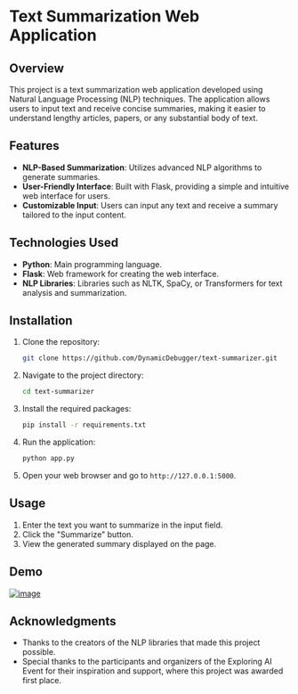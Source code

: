 # Text Summarization Web Application

## Overview

This project is a text summarization web application developed using Natural Language Processing (NLP) techniques. The application allows users to input text and receive concise summaries, making it easier to understand lengthy articles, papers, or any substantial body of text.

## Features

- **NLP-Based Summarization**: Utilizes advanced NLP algorithms to generate summaries.
- **User-Friendly Interface**: Built with Flask, providing a simple and intuitive web interface for users.
- **Customizable Input**: Users can input any text and receive a summary tailored to the input content.

## Technologies Used

- **Python**: Main programming language.
- **Flask**: Web framework for creating the web interface.
- **NLP Libraries**: Libraries such as NLTK, SpaCy, or Transformers for text analysis and summarization.

## Installation

1. Clone the repository:
   ```bash
   git clone https://github.com/DynamicDebugger/text-summarizer.git
   ```
   
2. Navigate to the project directory:
   ```bash
   cd text-summarizer
   ```

3. Install the required packages:
   ```bash
   pip install -r requirements.txt
   ```

4. Run the application:
   ```bash
   python app.py
   ```

5. Open your web browser and go to `http://127.0.0.1:5000`.


## Usage

1. Enter the text you want to summarize in the input field.
2. Click the "Summarize" button.
3. View the generated summary displayed on the page.

## Demo
[![image](https://github.com/user-attachments/assets/9ccb4a06-9b4f-47c0-b7ce-29bd05a11e9e)](https://github.com/user-attachments/assets/9ccb4a06-9b4f-47c0-b7ce-29bd05a11e9e)

## Acknowledgments

- Thanks to the creators of the NLP libraries that made this project possible.
- Special thanks to the participants and organizers of the Exploring AI Event for their inspiration and support, where this project was awarded first place.

